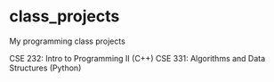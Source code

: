 # class_projects
My programming class projects

CSE 232: Intro to Programming II (C++)
CSE 331: Algorithms and Data Structures (Python)
